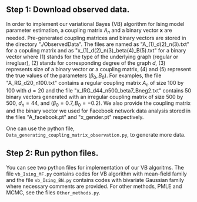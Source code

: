 ## Step 1: Download observed data.
In order to implement our variational Bayes (VB) algorithm for Ising model parameter estimation, a coupling matrix $A_n$ and a binary vector $\boldsymbol{x}$ are needed. Pre-generated coupling matrices and binary vectors are stored in the directory "./ObservedData". The files are named as "A_(1)\_d(2)\_n(3).txt" for a copuling matrix and as "x\_(1)\_d(2)\_n(3)\_beta(4)\_B(5).txt" for a binary vector where (1) stands for the type of the underlying graph (regular or irregluar), (2) stands for corresponding degree of the graph $d$, (3) represents size of a binary vector or a coupling matrix, (4) and (5) represent the true values of the parameters $(\beta_0, B_0)$. For examples, the file "A_RG_d20_n100.txt" contains a regular coupling matrix $A_n$ of size 100 by 100 with $d=20$ and the file "x_IRG_d44_n500_beta7_Bneg2.txt" contains 50 binary vectors generated with an irregular coupling matrix of size 500 by 500, $d_n=44$, and $(\beta_0 = 0.7, B_0 = -0.2)$. We also provide the coupling matrix and the binary vector we used for Facebook network data analysis stored in the files "A_facebook.pt" and "x_gender.pt" respectively.

One can use the python file, `Data_generating_coupling_matrix_observation.py`, to generate more data.



## Step 2: Run python files.
You can see two python files for implementation of our VB algoritms. The file `vb_Ising_MF.py` contains codes for VB algorithm with mean-field family and the file `vb_Ising_BN.py` contains codes with bivariate Gaussian family where necessary comments are provided. For other methods, PMLE and MCMC, see the files `Other_methods.py`.
